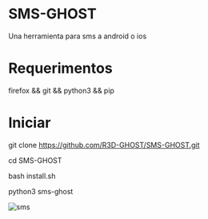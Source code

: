 # SMS-GHOST
Una herramienta para sms a android o ios


# Requerimentos 
  firefox && git && python3 && pip
 
# Iniciar 
git clone https://github.com/R3D-GHOST/SMS-GHOST.git

cd SMS-GHOST 

bash install.sh

python3 sms-ghost


![sms](https://user-images.githubusercontent.com/94316140/218187752-9b0d39d7-e020-4883-9afb-b1900ec15c20.png)
